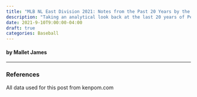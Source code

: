 ```yaml
---
title: "MLB NL East Division 2021: Notes from the Past 20 Years by the Numbers"
description: "Taking an analytical look back at the last 20 years of Penn State Basketball as the team enters a new era."
date: 2021-9-10T9:00:00-04:00
draft: true
categories: Baseball
---
```


#### by Mallet James



---------------------------------------------------------------------------------------------------------------------------------------------

### References

All data used for this post from kenpom.com